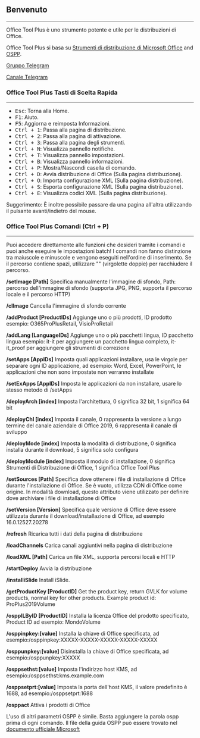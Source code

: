 ## Benvenuto

---

Office Tool Plus è uno strumento potente e utile per le distribuzioni di Office.

Office Tool Plus si basa su [Strumenti di distribuzione di Microsoft Office](https://aka.ms/ODT) and [OSPP](https://docs.microsoft.com/it-it/DeployOffice/vlactivation/tools-to-manage-volume-activation-of-office).

[Gruppo Telegram](https://otp.landian.vip/grouplink/telegram.html)

[Canale Telegram](https://t.me/otp_channel)

### Office Tool Plus Tasti di Scelta Rapida

---

- <kbd>Esc</kbd>: Torna alla Home.
- <kbd>F1</kbd>: Aiuto.
- <kbd>F5</kbd>: Aggiorna e reimposta Informazioni.
- <kbd>Ctrl + 1</kbd>: Passa alla pagina di distribuzione.
- <kbd>Ctrl + 2</kbd>: Passa alla pagina di attivazione.
- <kbd>Ctrl + 3</kbd>: Passa alla pagina degli strumenti.
- <kbd>Ctrl + N</kbd>: Visualizza pannello notifiche.
- <kbd>Ctrl + T</kbd>: Visualizza pannello impostazioni.
- <kbd>Ctrl + B</kbd>: Visualizza pannello informazioni.
- <kbd>Ctrl + P</kbd>: Mostra/Nascondi casella di comando.
- <kbd>Ctrl + D</kbd>: Avvia distribuzione di Office (Sulla pagina distribuzione).
- <kbd>Ctrl + O</kbd>: Importa configurazione XML (Sulla pagina distribuzione).
- <kbd>Ctrl + S</kbd>: Esporta configurazione XML (Sulla pagina distribuzione).
- <kbd>Ctrl + E</kbd>: Visualizza codici XML (Sulla pagina distribuzione).

Suggerimento: È inoltre possibile passare da una pagina all'altra utilizzando il pulsante avanti/indietro del mouse.

### Office Tool Plus Comandi (Ctrl + P)

---

Puoi accedere direttamente alle funzioni che desideri tramite i comandi e puoi anche eseguire le impostazioni batch! I comandi non fanno distinzione tra maiuscole e minuscole e vengono eseguiti nell'ordine di inserimento. Se il percorso contiene spazi, utilizzare "" (virgolette doppie) per racchiudere il percorso.

**/setImage [Path]** Specifica manualmente l'immagine di sfondo, Path: percorso dell'immagine di sfondo (supporta JPG, PNG, supporta il percorso locale e il percorso HTTP)

**/clImage** Cancella l'immagine di sfondo corrente

**/addProduct [ProductIDs]** Aggiunge uno o più prodotti, ID prodotto esempio: O365ProPlusRetail, VisioProRetail

**/addLang [LanguageIDs]** Aggiunge uno o più pacchetti lingua, ID pacchetto lingua esempio: it-it per aggiungere un pacchetto lingua completo, it-it_proof per aggiungere gli strumenti di correzione

**/setApps [AppIDs]** Imposta quali applicazioni installare, usa le virgole per separare ogni ID applicazione, ad esempio: Word, Excel, PowerPoint, le applicazioni che non sono impostate non verranno installate

**/setExApps [AppIDs]** Imposta le applicazioni da non installare, usare lo stesso metodo di /setApps

**/deployArch [index]** Imposta l'architettura, 0 significa 32 bit, 1 significa 64 bit

**/deployChl [index]** Imposta il canale, 0 rappresenta la versione a lungo termine del canale aziendale di Office 2019, 6 rappresenta il canale di sviluppo

**/deployMode [index]** Imposta la modalità di distribuzione, 0 significa installa durante il download, 5 significa solo configura

**/deployModule [index]** Imposta il modulo di installazione, 0 significa Strumenti di Distribuzione di Office, 1 significa Office Tool Plus

**/setSources [Path]** Specifica dove ottenere i file di installazione di Office durante l'installazione di Office. Se è vuoto, utilizza CDN di Office come origine. In modalità download, questo attributo viene utilizzato per definire dove archiviare i file di installazione di Office

**/setVersion [Version]** Specifica quale versione di Office deve essere utilizzata durante il download/installazione di Office, ad esempio 16.0.12527.20278

**/refresh** Ricarica tutti i dati della pagina di distribuzione

**/loadChannels** Carica canali aggiuntivi nella pagina di distribuzione

**/loadXML [Path]** Carica un file XML, supporta percorsi locali e HTTP

**/startDeploy** Avvia la distribuzione

**/installiSlide** Install iSlide.

**/getProductKey [ProductID]** Get the product key, return GVLK for volume products, normal key for other products. Example product id: ProPlus2019Volume

**/osppILByID [ProductID]** Installa la licenza Office del prodotto specificato, Product ID ad esempio: MondoVolume

**/osppinpkey:[value]** Installa la chiave di Office specificata, ad esempio:/osppinpkey:XXXXX-XXXXX-XXXXX-XXXXX-XXXXX

**/osppunpkey:[value]** Disinstalla la chiave di Office specificata, ad esempio:/osppunpkey:XXXXX

**/osppsethst:[value]** Imposta l'indirizzo host KMS, ad esempio:/osppsethst:kms.example.com

**/osppsetprt:[value]** Imposta la porta dell'host KMS, il valore predefinito è 1688, ad esempio:/osppsetprt:1688

**/osppact** Attiva i prodotti di Office

L'uso di altri parametri OSPP è simile. Basta aggiungere la parola ospp prima di ogni comando. Il file della guida OSPP può essere trovato nel [documento ufficiale Microsoft](https://docs.microsoft.com/it-it/deployoffice/vlactivation/tools-to-manage-volume-activation-of-office)
